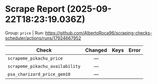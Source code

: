 # Scrape Report (2025-09-22T18:23:19.036Z)

Group: `price`  |  Run: https://github.com/AlbertoRoca96/scraping-checks-scheduler/actions/runs/17924667952

| Check | Changed | Keys | Error |
|---|:---:|:--|:--|
| `scrapeme_pikachu_price` | — |  |  |
| `scrapeme_pikachu_availability` | — |  |  |
| `psa_charizard_price_gem10` | — |  |  |
